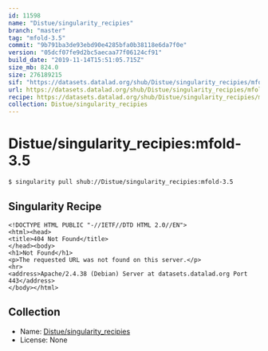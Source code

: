 ```yaml
---
id: 11598
name: "Distue/singularity_recipies"
branch: "master"
tag: "mfold-3.5"
commit: "9b791ba3de93ebd90e4285bfa0b38118e6da7f0e"
version: "05dcf07fe9d2bc5aecaa77f06124cf91"
build_date: "2019-11-14T15:51:05.715Z"
size_mb: 824.0
size: 276189215
sif: "https://datasets.datalad.org/shub/Distue/singularity_recipies/mfold-3.5/2019-11-14-9b791ba3-05dcf07f/05dcf07fe9d2bc5aecaa77f06124cf91.sif"
url: https://datasets.datalad.org/shub/Distue/singularity_recipies/mfold-3.5/2019-11-14-9b791ba3-05dcf07f/
recipe: https://datasets.datalad.org/shub/Distue/singularity_recipies/mfold-3.5/2019-11-14-9b791ba3-05dcf07f/Singularity
collection: Distue/singularity_recipies
---
```


# Distue/singularity_recipies:mfold-3.5

```bash
$ singularity pull shub://Distue/singularity_recipies:mfold-3.5
```

## Singularity Recipe

```singularity
<!DOCTYPE HTML PUBLIC "-//IETF//DTD HTML 2.0//EN">
<html><head>
<title>404 Not Found</title>
</head><body>
<h1>Not Found</h1>
<p>The requested URL was not found on this server.</p>
<hr>
<address>Apache/2.4.38 (Debian) Server at datasets.datalad.org Port 443</address>
</body></html>
```

## Collection

 - Name: [Distue/singularity_recipies](https://github.com/Distue/singularity_recipies)
 - License: None

